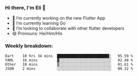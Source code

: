### Hi there, I'm Eli 👋
- 🔭 I’m currently working on the new Flutter App
- 🌱 I’m currently learning Go
- 🦄 I’m looking to collaborate with other flutter developers
- 😄 Pronouns: He/Him/His

### Weekly breakdown:
<!--START_SECTION:waka-->
```text
Dart    10 hrs 34 mins  ████████████████████████░   95.59 % 
YAML    16 mins         ▓░░░░░░░░░░░░░░░░░░░░░░░░   02.48 % 
Other   10 mins         ▒░░░░░░░░░░░░░░░░░░░░░░░░   01.61 % 
JSON    2 mins          ░░░░░░░░░░░░░░░░░░░░░░░░░   00.32 % 
```
<!--END_SECTION:waka-->
